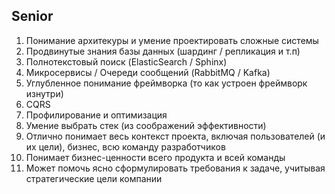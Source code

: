 ## Senior
1. Понимание архитекуры и умение проектировать сложные системы
1. Продвинутые знания базы данных (шардинг / репликация и т.п)
1. Полнотекстовый поиск (ElasticSearch / Sphinx)
1. Микросервисы / Очереди сообщений (RabbitMQ / Kafka)
1. Углубленное понимание фреймворка (то как устроен фреймворк изнутри)
1. CQRS
1. Профилирование и оптимизация
1. Умение выбрать стек (из соображений эффективности)
1. Отлично понимает весь контекст проекта, включая пользователей (и их цели), бизнес, всю команду разработчиков
1. Понимает бизнес-ценности всего продукта и всей команды
1. Может помочь ясно сформулировать требования к задаче, учитывая стратегические цели компании